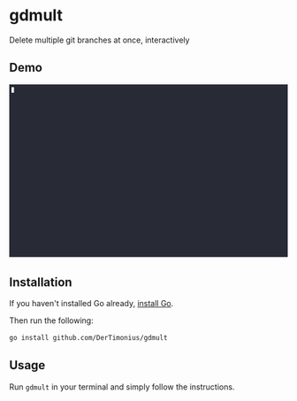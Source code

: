 # gdmult

Delete multiple git branches at once, interactively

## Demo

![gdmult demo](/demo.gif)

## Installation

If you haven't installed Go already, [install Go](https://go.dev/dl/).

Then run the following:

```sh copy
go install github.com/DerTimonius/gdmult
```

## Usage

Run `gdmult` in your terminal and simply follow the instructions.

